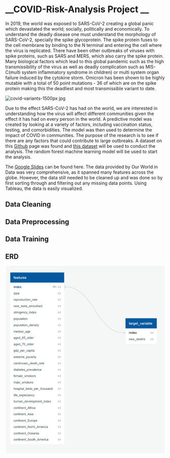 # __COVID-Risk-Analysis Project  __

In 2019, the world was exposed to SARS-CoV-2 creating a global panic which devastated the world; socially, politically and economically. To understand the deadly disease one must understand the morphology of SARS-CoV-2, specially the spike glycoprotein. The spike protein fuses to the cell membrane by binding to the N terminal and entering the cell where the virus is replicated. There have been other outbreaks of viruses with spike proteins, such as SARS and MERS, which also carry the spike protein. Many biological factors which lead to this global pandemic such as the high transmissibility of the virus as well as deadly complication such as MIS-C(multi system inflammatory syndrome in children) or multi system organ failure induced by the cytokine storm. Omicron has been shown to be highly mutable with a total of 50 point mutations - 36 of which are on the spike protein making this the deadliest and most transmissible variant to date.

![covid-variants-1500px jpg](https://user-images.githubusercontent.com/89358080/150033604-13497220-a62e-468e-b5cc-dd9f063cd0b4.jpg)

Due to the effect SARS-CoV-2 has had on the world, we are interested in understanding how the virus will affect different communities given the effect it has had on every person in the world. A predictive model was created by looking at a variety of factors, including vaccination status, testing, and comorbidities. The model was then used to determine the impact of COVID in communities. The purpose of the research is to see if there are any factors that could contribute to large outbreaks. A dataset on this [Github](https://github.com/owid/covid-19-data/blob/master/public/data/README.md) page was found and [this dataset](https://covid.ourworldindata.org/data/owid-covid-data.csv) will be used to conduct the analysis. The random forest machine learning model will be used to start the analysis.


The [Google Slides](https://docs.google.com/presentation/d/101htR5K1BQZjaQds0KX6pGQzegq2OEnil5-H-vAukYI/edit?usp=sharing) can be found here. The data provided by Our World in Data was very comprehensive, as it spanned many features across the globe. However, the data still needed to be cleaned up and was done so by first sorting through and filtering out any missing data points. Using Tableau, the data is easily visualized.

## __Data Cleaning__

## __Data Preprocessing__

## __Data Training__

## ERD
<div align="center"> 

<img src = https://raw.githubusercontent.com/RobC30/COVID-Risk-Analysis/main/Resources/ERD.png width = 500 >

</div>
 
